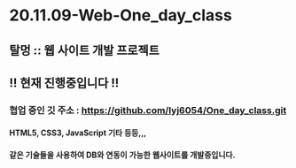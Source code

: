 # 20.11.09-Web-One_day_class
## 탈멍 :: 웹 사이트 개발 프로젝트 
## !! 현재 진행중입니다 !!
### 협업 중인 깃 주소 : https://github.com/lyj6054/One_day_class.git

#### HTML5, CSS3, JavaScript 기타 등등,,,
#### 같은 기술들을 사용하여 DB와 연동이 가능한 웹사이트를 개발중입니다.
